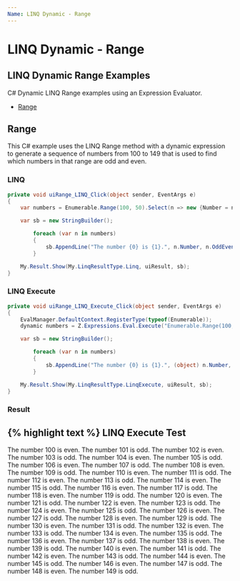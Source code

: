 ```yaml
---
Name: LINQ Dynamic - Range
---
```


# LINQ Dynamic - Range

## LINQ Dynamic Range Examples
C# Dynamic LINQ Range examples using an Expression Evaluator.

- [Range](#range)

## Range
This C# example uses the LINQ Range method with a dynamic expression to generate a sequence of numbers from 100 to 149 that is used to find which numbers in that range are odd and even.

### LINQ
```csharp
private void uiRange_LINQ_Click(object sender, EventArgs e)
{
	var numbers = Enumerable.Range(100, 50).Select(n => new {Number = n, OddEven = n % 2 == 1 ? "odd" : "even"});

	var sb = new StringBuilder();

		foreach (var n in numbers)
		{
			sb.AppendLine("The number {0} is {1}.", n.Number, n.OddEven);
		}

	My.Result.Show(My.LinqResultType.Linq, uiResult, sb);
}
```

### LINQ Execute
```csharp
private void uiRange_LINQ_Execute_Click(object sender, EventArgs e)
{
	EvalManager.DefaultContext.RegisterType(typeof(Enumerable));
	dynamic numbers = Z.Expressions.Eval.Execute("Enumerable.Range(100, 50).Select(n => new { Number = n, OddEven = n % 2 == 1 ? 'odd' : 'even' })");

	var sb = new StringBuilder();

		foreach (var n in numbers)
		{
			sb.AppendLine("The number {0} is {1}.", (object) n.Number, (object) n.OddEven);
		}

	My.Result.Show(My.LinqResultType.LinqExecute, uiResult, sb);
}
```

### Result
{% highlight text %}
LINQ Execute Test
------------------------------
The number 100 is even.
The number 101 is odd.
The number 102 is even.
The number 103 is odd.
The number 104 is even.
The number 105 is odd.
The number 106 is even.
The number 107 is odd.
The number 108 is even.
The number 109 is odd.
The number 110 is even.
The number 111 is odd.
The number 112 is even.
The number 113 is odd.
The number 114 is even.
The number 115 is odd.
The number 116 is even.
The number 117 is odd.
The number 118 is even.
The number 119 is odd.
The number 120 is even.
The number 121 is odd.
The number 122 is even.
The number 123 is odd.
The number 124 is even.
The number 125 is odd.
The number 126 is even.
The number 127 is odd.
The number 128 is even.
The number 129 is odd.
The number 130 is even.
The number 131 is odd.
The number 132 is even.
The number 133 is odd.
The number 134 is even.
The number 135 is odd.
The number 136 is even.
The number 137 is odd.
The number 138 is even.
The number 139 is odd.
The number 140 is even.
The number 141 is odd.
The number 142 is even.
The number 143 is odd.
The number 144 is even.
The number 145 is odd.
The number 146 is even.
The number 147 is odd.
The number 148 is even.
The number 149 is odd.

```
